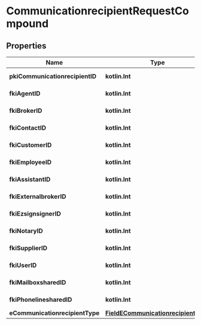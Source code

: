 
# CommunicationrecipientRequestCompound

## Properties
Name | Type | Description | Notes
------------ | ------------- | ------------- | -------------
**pkiCommunicationrecipientID** | **kotlin.Int** | The unique ID of the Communicationrecipient. |  [optional]
**fkiAgentID** | **kotlin.Int** | The unique ID of the Agent. |  [optional]
**fkiBrokerID** | **kotlin.Int** | The unique ID of the Broker. |  [optional]
**fkiContactID** | **kotlin.Int** | The unique ID of the Contact |  [optional]
**fkiCustomerID** | **kotlin.Int** | The unique ID of the Customer. |  [optional]
**fkiEmployeeID** | **kotlin.Int** | The unique ID of the Employee. |  [optional]
**fkiAssistantID** | **kotlin.Int** | The unique ID of the Assistant. |  [optional]
**fkiExternalbrokerID** | **kotlin.Int** | The unique ID of the Externalbroker. |  [optional]
**fkiEzsignsignerID** | **kotlin.Int** | The unique ID of the Ezsignsigner |  [optional]
**fkiNotaryID** | **kotlin.Int** | The unique ID of the Notary. |  [optional]
**fkiSupplierID** | **kotlin.Int** | The unique ID of the Supplier. |  [optional]
**fkiUserID** | **kotlin.Int** | The unique ID of the User |  [optional]
**fkiMailboxsharedID** | **kotlin.Int** | The unique ID of the Mailboxshared |  [optional]
**fkiPhonelinesharedID** | **kotlin.Int** | The unique ID of the Phonelineshared |  [optional]
**eCommunicationrecipientType** | [**FieldECommunicationrecipientType**](FieldECommunicationrecipientType.md) |  |  [optional]



